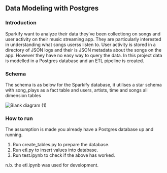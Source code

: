 ## Data Modeling with Postgres

### Introduction

Sparkify want to analyze their data they've been collectiong on songs and user activity on their music streaming app. They are particularly interested in understanding what songs userss listen to. User activity is stored in a directory of JSON logs and their is JSON metadata about the songs on the app. However they have no easy way to query the data. In this project data is modelled in a Postgres database and an ETL pipeline is created. 


### Schema

The schema is as below for the Sparkify database, it utilises a star schema with song_plays as a fact table and users, artists, time and songs all dimension tables

![Blank diagram (1)](https://user-images.githubusercontent.com/46905748/103463089-bcb26700-4d21-11eb-9be5-2f56bd982a11.png)

### How to run

The assumption is made you already have a Postgres database up and running. 

1. Run create_tables.py to prepare the database.
2. Run etl.py to insert values into database.
3. Run test.ipynb to check if the above has worked.

n.b. the etl.ipynb was used for development.
